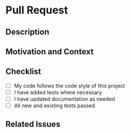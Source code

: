 # Pull Request

## Description
<!-- Please include a summary of the change and which issue is fixed. -->

## Motivation and Context
<!-- Why is this change required? What problem does it solve? -->

## Checklist

- [ ] My code follows the code style of this project
- [ ] I have added tests where necessary
- [ ] I have updated documentation as needed
- [ ] All new and existing tests passed

## Related Issues
<!-- List any related issues or pull requests -->
